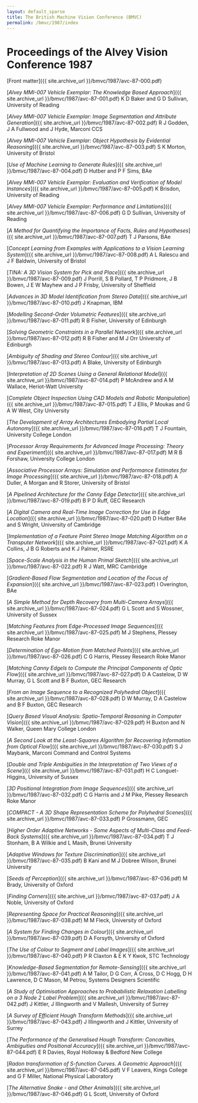 ```yaml
---
layout: default_sparse
title: The British Machine Vision Conference (BMVC)
permalink: /bmvc/1987/index
---
```


# Proceedings of the Alvey Vision Conference 1987

[Front matter]({{ site.archive_url }}/bmvc/1987/avc-87-000.pdf)

[_Alvey MMI-007 Vehicle Exemplar: The Knowledge Based Approach_]({{ site.archive_url }}/bmvc/1987/avc-87-001.pdf)
K D Baker and G D Sullivan,
University of Reading

[_Alvey MMI-007 Vehicle Exemplar: Image Segmentation and Attribute Generation_]({{ site.archive_url }}/bmvc/1987/avc-87-002.pdf)
R J Godden, J A Fullwood and J Hyde,
Marconi CCS

[_Alvey MMI-007 Vehicle Exemplar: Object Hypothesis by Evidential Reasoning_]({{ site.archive_url }}/bmvc/1987/avc-87-003.pdf)
S K Morton,
University of Bristol

[_Use of Machine Learning to Generate Rules_]({{ site.archive_url }}/bmvc/1987/avc-87-004.pdf)
D Hutber and P F Sims,
BAe

[_Alvey MMI-007 Vehicle Exemplar: Evaluation and Verification of Model Instances_]({{ site.archive_url }}/bmvc/1987/avc-87-005.pdf)
K Brisdon,
University of Reading

[_Alvey MMI-007 Vehicle Exemplar: Performance and Limitations_]({{ site.archive_url }}/bmvc/1987/avc-87-006.pdf)
G D Sullivan,
University of Reading

[_A Method for Quantifying the Importance of Facts, Rules and Hypotheses_]({{ site.archive_url }}/bmvc/1987/avc-87-007.pdf)
T J Parsons,
BAe

[_Concept Learning from Examples with Applications to a Vision Learning System_]({{ site.archive_url }}/bmvc/1987/avc-87-008.pdf)
A L Ralescu and J F Baldwin,
University of Bristol

[_TINA: A 3D Vision System for Pick and Place_]({{ site.archive_url }}/bmvc/1987/avc-87-009.pdf)
J Porrill, S B Pollard, T P Pridmore, J B Bowen, J E W Mayhew and J P Frisby,
University of Sheffield

[_Advances in 3D Model Identification from Stereo Data_]({{ site.archive_url }}/bmvc/1987/avc-87-010.pdf)
J Knapman,
IBM

[_Modelling Second-Order Volumetric Features_]({{ site.archive_url }}/bmvc/1987/avc-87-011.pdf)
R B Fisher, University of Edinburgh

[_Solving Geometric Constraints in a Parallel Network_]({{ site.archive_url }}/bmvc/1987/avc-87-012.pdf)
R B Fisher and M J Orr
University of Edinburgh

[_Ambiguity of Shading and Stereo Contour_]({{ site.archive_url }}/bmvc/1987/avc-87-013.pdf)
A Blake,
University of Edinburgh

[_Interpretation of 2D Scenes Using a General Relational Model_]({{ site.archive_url }}/bmvc/1987/avc-87-014.pdf)
P McAndrew and A M Wallace,
Heriot-Watt University

[_Complete Object Inspection Using CAD Models and Robotic Manipulation_]({{ site.archive_url }}/bmvc/1987/avc-87-015.pdf)
T J Ellis, P Moukas and G A W West,
City University

[_The Development of Array Architectures Embodying Partial Local Autonomy_]({{ site.archive_url }}/bmvc/1987/avc-87-016.pdf)
T J Fountain,
University College London

[_Processor Array Requirements for Advanced Image Processing: Theory and Experiment_]({{ site.archive_url }}/bmvc/1987/avc-87-017.pdf)
M R B Forshaw,
University College London

[_Associative Processor Arrays: Simulation and Performance Estimates for Image Processing_]({{ site.archive_url }}/bmvc/1987/avc-87-018.pdf)
A Duller, A Morgan and R Storer,
University of Bristol

[_A Pipelined Architecture for the Canny Edge Detector_]({{ site.archive_url }}/bmvc/1987/avc-87-019.pdf)
B P D Ruff,
GEC Research

[_A Digital Camera and Real-Time Image Correction for Use in Edge Location_]({{ site.archive_url }}/bmvc/1987/avc-87-020.pdf)
D Hutber BAe and S Wright,
University of Cambridge

[_Implementation of a Feature Point Stereo Image Matching Algorithm on a Transputer Network_]({{ site.archive_url }}/bmvc/1987/avc-87-021.pdf)
K A Collins, J B G Roberts and K J Palmer,
RSRE

[_Space-Scale Analysis in the Human Primal Sketch_]({{ site.archive_url }}/bmvc/1987/avc-87-022.pdf)
R J Watt,
MRC Cambridge

[_Gradient-Based Flow Segmentation and Location of the Focus of Expansion_]({{ site.archive_url }}/bmvc/1987/avc-87-023.pdf)
I Overington,
BAe

[_A Simple Method for Depth Recovery from Multi-Camera Arrays_]({{ site.archive_url }}/bmvc/1987/avc-87-024.pdf)
G L Scott and S Wossner,
University of Sussex

[_Matching Features from Edge-Processed Image Sequences_]({{ site.archive_url }}/bmvc/1987/avc-87-025.pdf)
M J Stephens,
Plessey Research Roke Manor

[_Determination of Ego-Motion from Matched Points_]({{ site.archive_url }}/bmvc/1987/avc-87-026.pdf)
C G Harris,
Plessey Research Roke Manor

[_Matching Canny Edgels to Compute the Principal Components of Optic Flow_]({{ site.archive_url }}/bmvc/1987/avc-87-027.pdf)
D A Castelow, D W Murray, G L Scott and B F Buxton,
GEC Research

[_From an Image Sequence to a Recognized Polyhedral Object_]({{ site.archive_url }}/bmvc/1987/avc-87-028.pdf)
D W Murray, D A Castelow and B F Buxton,
GEC Research

[_Query Based Visual Analysis: Spatio-Temporal Reasoning in Computer Vision_]({{ site.archive_url }}/bmvc/1987/avc-87-029.pdf)
H Buxton and N Walker,
Queen Mary College London

[_A Second Look at the Least-Squares Algorithm for Recovering Information from Optical Flow_]({{ site.archive_url }}/bmvc/1987/avc-87-030.pdf)
S J Maybank,
Marconi Command and Control Systems

[_Double and Triple Ambiguities in the Interpretation of Two Views of a Scene_]({{ site.archive_url }}/bmvc/1987/avc-87-031.pdf)
H C Longuet-Higgins,
University of Sussex

[_3D Positional Integration from Image Sequences_]({{ site.archive_url }}/bmvc/1987/avc-87-032.pdf)
C G Harris and J M Pike,
Plessey Research Roke Manor

[_COMPACT - A 3D Shape Representation Scheme for Polyhedral Scenes_]({{ site.archive_url }}/bmvc/1987/avc-87-033.pdf)
P Grossmann,
GEC

[_Higher Order Adaptive Networks - Some Aspects of Multi-Class and Feed-Back Systems_]({{ site.archive_url }}/bmvc/1987/avc-87-034.pdf)
T J Stonham, B A Wilkie and L Masih,
Brunei University

[_Adaptive Windows for Texture Discrimination_]({{ site.archive_url }}/bmvc/1987/avc-87-035.pdf)
B Kani and M J Dobree Wilson, Brunei University

[_Seeds of Perception_]({{ site.archive_url }}/bmvc/1987/avc-87-036.pdf)
M Brady,
University of Oxford

[_Finding Corners_]({{ site.archive_url }}/bmvc/1987/avc-87-037.pdf)
J A Noble,
University of Oxford

[_Representing Space for Practical Reasoning_]({{ site.archive_url }}/bmvc/1987/avc-87-038.pdf)
M M Fleck,
University of Oxford

[_A System for Finding Changes in Colour_]({{ site.archive_url }}/bmvc/1987/avc-87-039.pdf)
D A Forsyth,
University of Oxford

[_The Use of Colour to Segment and Label Images_]({{ site.archive_url }}/bmvc/1987/avc-87-040.pdf)
P R Claxton & E K Y Kwok,
STC Technology

[_Knowledge-Based Segmentation for Remote-Sensing_]({{ site.archive_url }}/bmvc/1987/avc-87-041.pdf)
A M Tailor, D G Corr, A Cross, D C Hogg, D H Lawrence, D C Mason, M Petrou,
Systems Designers Scientific

[_A Study of Optimisation Approaches to Probabilistic Relaxation Labelling on a 3 Node 2 Label Problem_]({{ site.archive_url }}/bmvc/1987/avc-87-042.pdf)
J Kittler, J Illingworth and V Mallesh,
University of Surrey

[_A Survey of Efficient Hough Transform Methods_]({{ site.archive_url }}/bmvc/1987/avc-87-043.pdf)
J Illingworth and J Kittler,
University of Surrey

[_The Performance of the Generalised Hough Transform: Concavities, Ambiguities and Positional Accuracy_]({{ site.archive_url }}/bmvc/1987/avc-87-044.pdf)
E R Davies,
Royal Holloway & Bedford New College

[_Radon transformation of S-function Curves. A Geometric Approach_]({{ site.archive_url }}/bmvc/1987/avc-87-045.pdf)
V F Leavers,
Kings College and G F Miller, National Physical Laboratory

[_The Alternative Snake - and Other Animals_]({{ site.archive_url }}/bmvc/1987/avc-87-046.pdf)
G L Scott,
University of Oxford


